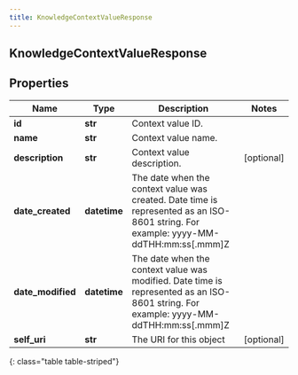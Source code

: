 ```yaml
---
title: KnowledgeContextValueResponse
---
```

## KnowledgeContextValueResponse

## Properties

|Name | Type | Description | Notes|
|------------ | ------------- | ------------- | -------------|
| **id** | **str** | Context value ID. | |
| **name** | **str** | Context value name. | |
| **description** | **str** | Context value description. | [optional] |
| **date_created** | **datetime** | The date when the context value was created. Date time is represented as an ISO-8601 string. For example: yyyy-MM-ddTHH:mm:ss[.mmm]Z | |
| **date_modified** | **datetime** | The date when the context value was modified. Date time is represented as an ISO-8601 string. For example: yyyy-MM-ddTHH:mm:ss[.mmm]Z | |
| **self_uri** | **str** | The URI for this object | [optional] |
{: class="table table-striped"}


